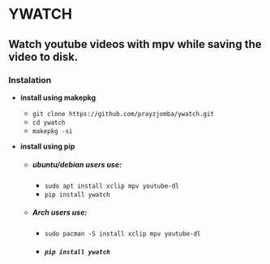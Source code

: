 
# YWATCH
## Watch youtube videos with mpv while saving the video to disk.

### Instalation

* **install using makepkg**
  * `git clone https://github.com/prayzjomba/ywatch.git`
  * `cd ywatch`
  * `makepkg -si`

* **install using pip**

  * ##### ubuntu/debian users use:

    * `sudo apt install xclip mpv youtube-dl`
    * `pip install ywatch`

  * ##### Arch users use:

    * `sudo pacman -S install xclip mpv youtube-dl`
    * ##### ``pip install ywatch``







